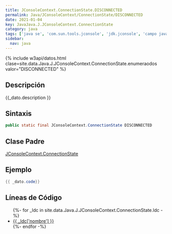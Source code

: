 ```yaml
---
title: JConsoleContext.ConnectionState.DISCONNECTED
permalink: Java/JConsoleContext/ConnectionState/DISCONNECTED
date: 2021-01-04
key: JavaJava.J.JConsoleContext.ConnectionState
category: java
tags: ['java se', 'com.sun.tools.jconsole', 'jdk.jconsole', 'campo java', 'Java 1.0']
sidebar: 
  nav: java
---
```


{% include w3api/datos.html clase=site.data.Java.J.JConsoleContext.ConnectionState.enumeraodos valor="DISCONNECTED" %}

## Descripción
{{_dato.description }}

## Sintaxis
~~~java
public static final JConsoleContext.ConnectionState DISCONNECTED
~~~

## Clase Padre
[JConsoleContext.ConnectionState](/Java/JConsoleContext/ConnectionState/)

## Ejemplo
~~~java
{{ _dato.code}}
~~~

## Líneas de Código
<ul>
{%- for _ldc in site.data.Java.J.JConsoleContext.ConnectionState.ldc -%}
   <li>
       <a href="{{_ldc['url'] }}">{{ _ldc['nombre'] }}</a>
   </li>
{%- endfor -%}
</ul>

